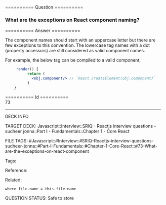 ========== Question ==========  

### What are the exceptions on React component naming?  

========== Answer ==========  

The component names should start with an uppercase letter but there are few exceptions to this convention. The lowercase tag names with a dot (property accessors) are still considered as valid component names.

For example, the below tag can be compiled to a valid component,

```jsx
     render() {
          return (
            <obj.component/> // `React.createElement(obj.component)`
          )
    }
```

========== Id ==========  
73

---

DECK INFO

TARGET DECK: Javascript::Interview::SRIQ - Reactjs interview questions - sudheer jonna::Part I - Fundamentals::Chapter 1 - Core React

FILE TAGS: #Javascript::#Interview::#SRIQ-Reactjs-interview-questions-sudheer-jonna::#Part-I-Fundamentals::#Chapter-1-Core-React::#73-What-are-the-exceptions-on-react-component

Tags:

Reference:

Related:

```dataview
where file.name = this.file.name
```

QUESTION STATUS: Safe to store

